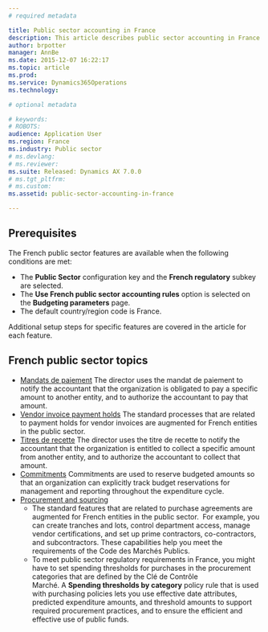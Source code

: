 ```yaml
---
# required metadata

title: Public sector accounting in France
description: This article describes public sector accounting in France.
author: brpotter
manager: AnnBe
ms.date: 2015-12-07 16:22:17
ms.topic: article
ms.prod: 
ms.service: Dynamics365Operations
ms.technology: 

# optional metadata

# keywords: 
# ROBOTS: 
audience: Application User
ms.region: France
ms.industry: Public sector
# ms.devlang: 
# ms.reviewer: 
ms.suite: Released: Dynamics AX 7.0.0
# ms.tgt_pltfrm: 
# ms.custom: 
ms.assetid: public-sector-accounting-in-france

---
```


Prerequisites
-------------

The French public sector features are available when the following conditions are met:

-   The **Public Sector** configuration key and the **French regulatory** subkey are selected.
-   The **Use French public sector accounting rules** option is selected on the **Budgeting parameters** page.
-   The default country/region code is France.

Additional setup steps for specific features are covered in the article for each feature.

French public sector topics
---------------------------

-   [Mandats de paiement](http://ax.help.dynamics.com/en/wiki/mandats-de-paiement-in-the-public-sector-in-france/) The director uses the mandat de paiement to notify the accountant that the organization is obligated to pay a specific amount to another entity, and to authorize the accountant to pay that amount.
-   [Vendor invoice payment holds](http://ax.help.dynamics.com/en/wiki/vendor-invoice-payment-holds-in-the-public-sector-in-france/) The standard processes that are related to payment holds for vendor invoices are augmented for French entities in the public sector.
-   [Titres de recette](http://ax.help.dynamics.com/en/wiki/titres-de-recette-in-the-public-sector-in-france/) The director uses the titre de recette to notify the accountant that the organization is entitled to collect a specific amount from another entity, and to authorize the accountant to collect that amount.
-   [Commitments](/wiki/commitments-in-the-public-sector-in-france/) Commitments are used to reserve budgeted amounts so that an organization can explicitly track budget reservations for management and reporting throughout the expenditure cycle.
-   [Procurement and sourcing](http://ax.help.dynamics.com/en/wiki/procurement-and-sourcing-in-the-public-sector-in-france/)
    -   The standard features that are related to purchase agreements are augmented for French entities in the public sector.  For example, you can create tranches and lots, control department access, manage vendor certifications, and set up prime contractors, co-contractors, and subcontractors. These capabilities help you meet the requirements of the Code des Marchés Publics.
    -   To meet public sector regulatory requirements in France, you might have to set spending thresholds for purchases in the procurement categories that are defined by the Clé de Contrôle Marché. A **Spending thresholds by category** policy rule that is used with purchasing policies lets you use effective date attributes, predicted expenditure amounts, and threshold amounts to support required procurement practices, and to ensure the efficient and effective use of public funds.


